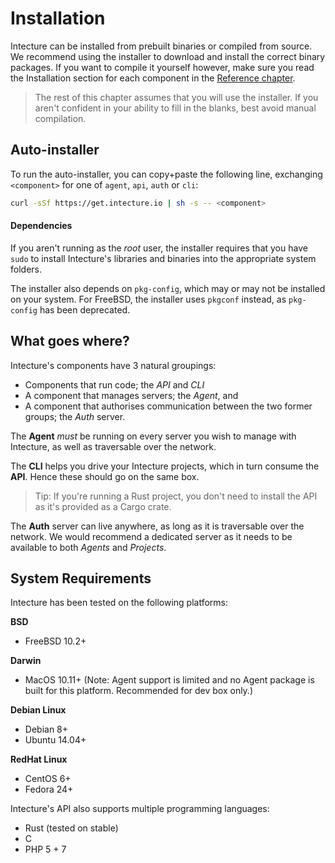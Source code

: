 # Installation

Intecture can be installed from prebuilt binaries or compiled from source. We recommend using the installer to download and install the correct binary packages. If you want to compile it yourself however, make sure you read the Installation section for each component in the [Reference chapter](ch05-reference.html).

> The rest of this chapter assumes that you will use the installer. If you aren't confident in your ability to fill in the blanks, best avoid manual compilation.

## Auto-installer

To run the auto-installer, you can copy+paste the following line, exchanging `<component>` for one of `agent`, `api`, `auth` or `cli`:

```bash
curl -sSf https://get.intecture.io | sh -s -- <component>
```

#### Dependencies

If you aren't running as the _root_ user, the installer requires that you have `sudo` to install Intecture's libraries and binaries into the appropriate system folders.

The installer also depends on `pkg-config`, which may or may not be installed on your system. For FreeBSD, the installer uses `pkgconf` instead, as `pkg-config` has been deprecated.

## What goes where?

Intecture's components have 3 natural groupings:
- Components that run code; the _API_ and _CLI_
- A component that manages servers; the _Agent_, and
- A component that authorises communication between the two former groups; the _Auth_ server.

The **Agent** _must_ be running on every server you wish to manage with Intecture, as well as traversable over the network.

The **CLI** helps you drive your Intecture projects, which in turn consume the **API**. Hence these should go on the same box.

> Tip: If you're running a Rust project, you don't need to install the API as it's provided as a Cargo crate.

The **Auth** server can live anywhere, as long as it is traversable over the network. We would recommend a dedicated server as it needs to be available to both _Agents_ and _Projects_.

## System Requirements

Intecture has been tested on the following platforms:

**BSD**
- FreeBSD 10.2+

**Darwin**
- MacOS 10.11+ (Note: Agent support is limited and no Agent package is built for this platform. Recommended for dev box only.)

**Debian Linux**
- Debian 8+
- Ubuntu 14.04+

**RedHat Linux**
- CentOS 6+
- Fedora 24+

Intecture's API also supports multiple programming languages:
- Rust (tested on stable)
- C
- PHP 5 + 7
